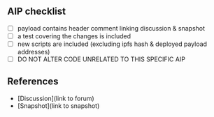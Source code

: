## AIP checklist

- [ ] payload contains header comment linking discussion & snapshot
- [ ] a test covering the changes is included
- [ ] new scripts are included (excluding ipfs hash & deployed payload addresses)
- [ ] DO NOT ALTER CODE UNRELATED TO THIS SPECIFIC AIP

## References

- [Discussion](link to forum)
- [Snapshot](link to snapshot)
